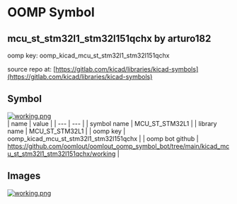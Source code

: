 # OOMP Symbol  
## mcu_st_stm32l1_stm32l151qchx  by arturo182  
  
oomp key: oomp_kicad_mcu_st_stm32l1_stm32l151qchx  
  
source repo at: [https://gitlab.com/kicad/libraries/kicad-symbols](https://gitlab.com/kicad/libraries/kicad-symbols)  
## Symbol  
  
[![working.png](working_600.png)](working.png)  
| name | value | 
| --- | --- | 
| symbol name | MCU_ST_STM32L1 | 
| library name | MCU_ST_STM32L1 | 
| oomp key | oomp_kicad_mcu_st_stm32l1_stm32l151qchx | 
| oomp bot github | https://github.com/oomlout/oomlout_oomp_symbol_bot/tree/main/kicad_mcu_st_stm32l1_stm32l151qchx/working | 
## Images  
  
[![working.png](working_140.png)](working.png)  
